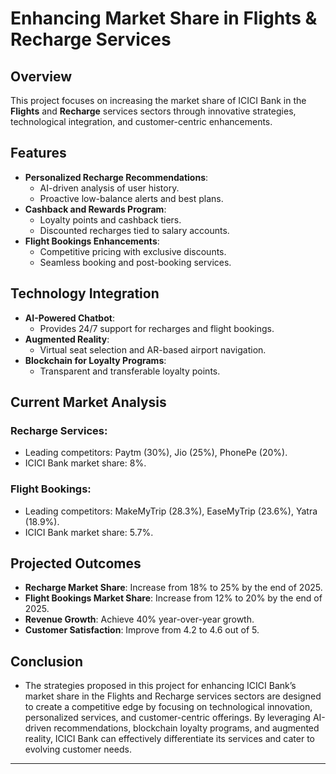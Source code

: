 

# Enhancing Market Share in Flights & Recharge Services

## Overview
This project focuses on increasing the market share of ICICI Bank in the **Flights** and **Recharge** services sectors through innovative strategies, technological integration, and customer-centric enhancements.

## Features
- **Personalized Recharge Recommendations**:
  - AI-driven analysis of user history.
  - Proactive low-balance alerts and best plans.
- **Cashback and Rewards Program**:
  - Loyalty points and cashback tiers.
  - Discounted recharges tied to salary accounts.
- **Flight Bookings Enhancements**:
  - Competitive pricing with exclusive discounts.
  - Seamless booking and post-booking services.

## Technology Integration
- **AI-Powered Chatbot**:
  - Provides 24/7 support for recharges and flight bookings.
- **Augmented Reality**:
  - Virtual seat selection and AR-based airport navigation.
- **Blockchain for Loyalty Programs**:
  - Transparent and transferable loyalty points.

## Current Market Analysis
### Recharge Services:
- Leading competitors: Paytm (30%), Jio (25%), PhonePe (20%).
- ICICI Bank market share: 8%.

### Flight Bookings:
- Leading competitors: MakeMyTrip (28.3%), EaseMyTrip (23.6%), Yatra (18.9%).
- ICICI Bank market share: 5.7%.

## Projected Outcomes
- **Recharge Market Share**: Increase from 18% to 25% by the end of 2025.
- **Flight Bookings Market Share**: Increase from 12% to 20% by the end of 2025.
- **Revenue Growth**: Achieve 40% year-over-year growth.
- **Customer Satisfaction**: Improve from 4.2 to 4.6 out of 5.


## Conclusion
- The strategies proposed in this project for enhancing ICICI Bank’s market share in the Flights and Recharge services sectors are designed to create a competitive edge by focusing on technological innovation, personalized services, and customer-centric offerings. By leveraging AI-driven recommendations, blockchain loyalty programs, and augmented reality, ICICI Bank can effectively differentiate its services and cater to evolving customer needs.
---

